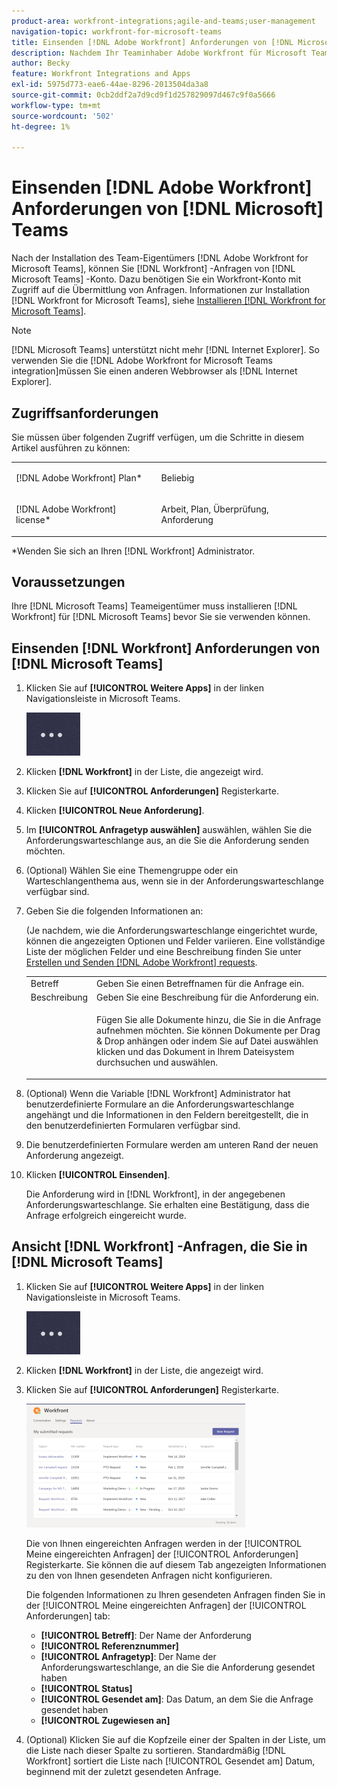 ```yaml
---
product-area: workfront-integrations;agile-and-teams;user-management
navigation-topic: workfront-for-microsoft-teams
title: Einsenden [!DNL Adobe Workfront] Anforderungen von [!DNL Microsoft] Teams
description: Nachdem Ihr Teaminhaber Adobe Workfront für Microsoft Teams installiert hat, können Sie Workfront-Anfragen von Ihrem Microsoft Teams-Konto senden. Dazu benötigen Sie ein Workfront-Konto mit Zugriff auf die Übermittlung von Anfragen. Informationen zum Installieren von Workfront für Microsoft Teams finden Sie unter Installieren von Workfront für Microsoft Teams.
author: Becky
feature: Workfront Integrations and Apps
exl-id: 5975d773-eae6-44ae-8296-2013504da3a8
source-git-commit: 0cb2ddf2a7d9cd9f1d257829097d467c9f0a5666
workflow-type: tm+mt
source-wordcount: '502'
ht-degree: 1%

---
```


# Einsenden [!DNL Adobe Workfront] Anforderungen von [!DNL Microsoft] Teams

Nach der Installation des Team-Eigentümers [!DNL Adobe Workfront for Microsoft Teams], können Sie [!DNL Workfront] -Anfragen von [!DNL Microsoft Teams] -Konto. Dazu benötigen Sie ein Workfront-Konto mit Zugriff auf die Übermittlung von Anfragen. Informationen zur Installation [!DNL Workfront for Microsoft Teams], siehe [Installieren [!DNL Workfront for Microsoft Teams]](../../workfront-integrations-and-apps/using-workfront-with-microsoft-teams/install-workfront-ms-teams.md).

>[!NOTE]
>
>[!DNL Microsoft Teams] unterstützt nicht mehr [!DNL Internet Explorer]. So verwenden Sie die [!DNL Adobe Workfront for Microsoft Teams integration]müssen Sie einen anderen Webbrowser als [!DNL Internet Explorer].


## Zugriffsanforderungen

Sie müssen über folgenden Zugriff verfügen, um die Schritte in diesem Artikel ausführen zu können:

<table style="table-layout:auto"> 
 <col> 
 <col> 
 <tbody> 
  <tr> 
   <td role="rowheader">[!DNL Adobe Workfront] Plan*</td> 
   <td> <p>Beliebig</p> </td> 
  </tr> 
  <tr> 
   <td role="rowheader">[!DNL Adobe Workfront] license*</td> 
   <td> <p>Arbeit, Plan, Überprüfung, Anforderung</p> </td> 
  </tr> 
 </tbody> 
</table>

&#42;Wenden Sie sich an Ihren [!DNL Workfront] Administrator.

## Voraussetzungen

Ihre [!DNL Microsoft Teams] Teameigentümer muss installieren [!DNL Workfront] für [!DNL Microsoft Teams] bevor Sie sie verwenden können.

## Einsenden [!DNL Workfront] Anforderungen von [!DNL Microsoft Teams]

1. Klicken Sie auf **[!UICONTROL Weitere Apps]** in der linken Navigationsleiste in Microsoft Teams.

   ![](assets/ms-teams-more-added-apps-icon.png)

1. Klicken **[!DNL Workfront]** in der Liste, die angezeigt wird.
1. Klicken Sie auf **[!UICONTROL Anforderungen]** Registerkarte.
1. Klicken **[!UICONTROL Neue Anforderung]**.
1. Im **[!UICONTROL Anfragetyp auswählen]** auswählen, wählen Sie die Anforderungswarteschlange aus, an die Sie die Anforderung senden möchten.
1. (Optional) Wählen Sie eine Themengruppe oder ein Warteschlangenthema aus, wenn sie in der Anforderungswarteschlange verfügbar sind.
1. Geben Sie die folgenden Informationen an:

   (Je nachdem, wie die Anforderungswarteschlange eingerichtet wurde, können die angezeigten Optionen und Felder variieren. Eine vollständige Liste der möglichen Felder und eine Beschreibung finden Sie unter [Erstellen und Senden [!DNL Adobe Workfront] requests](../../manage-work/requests/create-requests/create-submit-requests.md).

   <table style="table-layout:auto"> 
    <col> 
    <col> 
    <tbody> 
     <tr> 
      <td role="rowheader">Betreff</td> 
      <td>Geben Sie einen Betreffnamen für die Anfrage ein.</td> 
     </tr> 
     <tr> 
      <td role="rowheader">Beschreibung</td> 
      <td>Geben Sie eine Beschreibung für die Anforderung ein.</td> 
     </tr> 
     <tr> 
      <td role="rowheader"> </td> 
      <td> <p>Fügen Sie alle Dokumente hinzu, die Sie in die Anfrage aufnehmen möchten. Sie können Dokumente per Drag &amp; Drop anhängen oder indem Sie auf Datei auswählen klicken und das Dokument in Ihrem Dateisystem durchsuchen und auswählen.</p> </td> 
     </tr> 
    </tbody> 
   </table>

1. (Optional) Wenn die Variable [!DNL Workfront] Administrator hat benutzerdefinierte Formulare an die Anforderungswarteschlange angehängt und die Informationen in den Feldern bereitgestellt, die in den benutzerdefinierten Formularen verfügbar sind.
1. Die benutzerdefinierten Formulare werden am unteren Rand der neuen Anforderung angezeigt.
1. Klicken **[!UICONTROL Einsenden]**.

   Die Anforderung wird in [!DNL Workfront], in der angegebenen Anforderungswarteschlange. Sie erhalten eine Bestätigung, dass die Anfrage erfolgreich eingereicht wurde.

## Ansicht [!DNL Workfront] -Anfragen, die Sie in [!DNL Microsoft Teams]

1. Klicken Sie auf **[!UICONTROL Weitere Apps]** in der linken Navigationsleiste in Microsoft Teams.

   ![](assets/ms-teams-more-added-apps-icon.png)

1. Klicken **[!DNL Workfront]** in der Liste, die angezeigt wird.
1. Klicken Sie auf **[!UICONTROL Anforderungen]** Registerkarte.

   ![](assets/ms-teams-requests-page-with-count-350x198.png)

   Die von Ihnen eingereichten Anfragen werden in der [!UICONTROL Meine eingereichten Anfragen] der [!UICONTROL Anforderungen] Registerkarte. Sie können die auf diesem Tab angezeigten Informationen zu den von Ihnen gesendeten Anfragen nicht konfigurieren.

   Die folgenden Informationen zu Ihren gesendeten Anfragen finden Sie in der [!UICONTROL Meine eingereichten Anfragen] der [!UICONTROL Anforderungen] tab:

   * **[!UICONTROL Betreff]**: Der Name der Anforderung
   * **[!UICONTROL Referenznummer]**
   * **[!UICONTROL Anfragetyp]**: Der Name der Anforderungswarteschlange, an die Sie die Anforderung gesendet haben
   * **[!UICONTROL Status]**
   * **[!UICONTROL Gesendet am]**: Das Datum, an dem Sie die Anfrage gesendet haben
   * **[!UICONTROL Zugewiesen an]**

1. (Optional) Klicken Sie auf die Kopfzeile einer der Spalten in der Liste, um die Liste nach dieser Spalte zu sortieren. Standardmäßig [!DNL Workfront] sortiert die Liste nach [!UICONTROL Gesendet am] Datum, beginnend mit der zuletzt gesendeten Anfrage.
